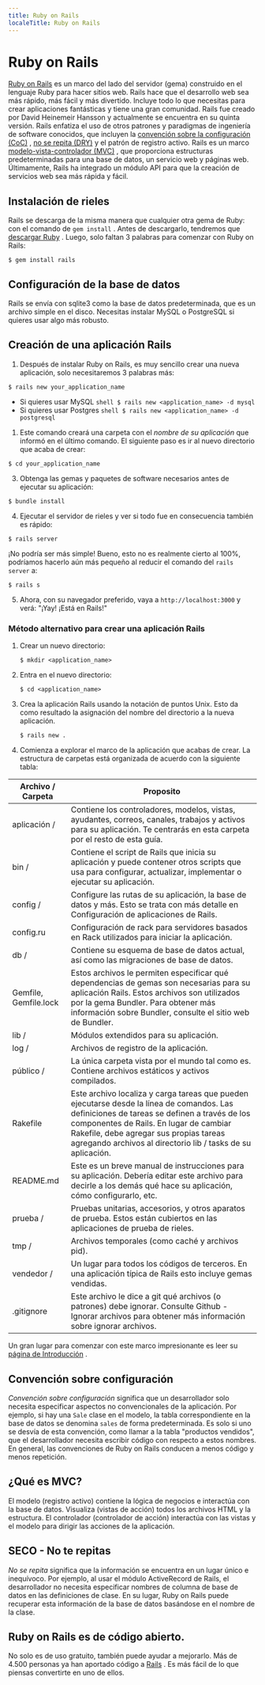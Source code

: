 ```yaml
---
title: Ruby on Rails
localeTitle: Ruby on Rails
---
```

# Ruby on Rails

[Ruby on Rails](http://rubyonrails.org/) es un marco del lado del servidor (gema) construido en el lenguaje Ruby para hacer sitios web. Rails hace que el desarrollo web sea más rápido, más fácil y más divertido. Incluye todo lo que necesitas para crear aplicaciones fantásticas y tiene una gran comunidad. Rails fue creado por David Heinemeir Hansson y actualmente se encuentra en su quinta versión. Rails enfatiza el uso de otros patrones y paradigmas de ingeniería de software conocidos, que incluyen la [convención sobre la configuración (CoC)](https://en.wikipedia.org/wiki/Convention_over_configuration) , [no se repita (DRY)](https://en.wikipedia.org/wiki/Don%27t_repeat_yourself) y el patrón de registro activo. Rails es un marco [modelo-vista-controlador (MVC)](https://en.wikipedia.org/wiki/Model%E2%80%93view%E2%80%93controller) , que proporciona estructuras predeterminadas para una base de datos, un servicio web y páginas web. Últimamente, Rails ha integrado un módulo API para que la creación de servicios web sea más rápida y fácil.

## Instalación de rieles

Rails se descarga de la misma manera que cualquier otra gema de Ruby: con el comando de `gem install` . Antes de descargarlo, tendremos que [descargar Ruby](https://www.ruby-lang.org) . Luego, solo faltan 3 palabras para comenzar con Ruby on Rails:

```shell
$ gem install rails 
```

## Configuración de la base de datos

Rails se envía con sqlite3 como la base de datos predeterminada, que es un archivo simple en el disco. Necesitas instalar MySQL o PostgreSQL si quieres usar algo más robusto.

## Creación de una aplicación Rails

1.  Después de instalar Ruby on Rails, es muy sencillo crear una nueva aplicación, solo necesitaremos 3 palabras más:

```shell
$ rails new your_application_name 
```

*   Si quieres usar MySQL `shell $ rails new <application_name> -d mysql`
*   Si quieres usar Postgres `shell $ rails new <application_name> -d postgresql`

1.  Este comando creará una carpeta con el _nombre de su _aplicación__ que informó en el último comando. El siguiente paso es ir al nuevo directorio que acaba de crear:

```shell
$ cd your_application_name 
```

3.  Obtenga las gemas y paquetes de software necesarios antes de ejecutar su aplicación:

```shell
$ bundle install 
```

4.  Ejecutar el servidor de rieles y ver si todo fue en consecuencia también es rápido:

```shell
$ rails server 
```

¡No podría ser más simple! Bueno, esto no es realmente cierto al 100%, podríamos hacerlo aún más pequeño al reducir el comando del `rails server` a:

```shell
$ rails s 
```

5.  Ahora, con su navegador preferido, vaya a `http://localhost:3000` y verá: "¡Yay! ¡Está en Rails!"

### Método alternativo para crear una aplicación Rails

1.  Crear un nuevo directorio:
    
    ```shell
    $ mkdir <application_name> 
    
    ```
    
2.  Entra en el nuevo directorio:
    
    ```shell
    $ cd <application_name> 
    
    ```
    
3.  Crea la aplicación Rails usando la notación de puntos Unix. Esto da como resultado la asignación del nombre del directorio a la nueva aplicación.
    
    ```shell
    $ rails new . 
    
    ```
    
4.  Comienza a explorar el marco de la aplicación que acabas de crear. La estructura de carpetas está organizada de acuerdo con la siguiente tabla:
    

| Archivo / Carpeta | Proposito  
| ----------- | ------- |  
| aplicación / | Contiene los controladores, modelos, vistas, ayudantes, correos, canales, trabajos y activos para su aplicación. Te centrarás en esta carpeta por el resto de esta guía. |  
| bin / | Contiene el script de Rails que inicia su aplicación y puede contener otros scripts que usa para configurar, actualizar, implementar o ejecutar su aplicación. |  
| config / | Configure las rutas de su aplicación, la base de datos y más. Esto se trata con más detalle en Configuración de aplicaciones de Rails. |  
| config.ru | Configuración de rack para servidores basados ​​en Rack utilizados para iniciar la aplicación. |  
| db / | Contiene su esquema de base de datos actual, así como las migraciones de base de datos. |  
| Gemfile, Gemfile.lock | Estos archivos le permiten especificar qué dependencias de gemas son necesarias para su aplicación Rails. Estos archivos son utilizados por la gema Bundler. Para obtener más información sobre Bundler, consulte el sitio web de Bundler. |  
| lib / | Módulos extendidos para su aplicación. |  
| log / | Archivos de registro de la aplicación. |  
| público / | La única carpeta vista por el mundo tal como es. Contiene archivos estáticos y activos compilados. |  
| Rakefile | Este archivo localiza y carga tareas que pueden ejecutarse desde la línea de comandos. Las definiciones de tareas se definen a través de los componentes de Rails. En lugar de cambiar Rakefile, debe agregar sus propias tareas agregando archivos al directorio lib / tasks de su aplicación. |  
| README.md | Este es un breve manual de instrucciones para su aplicación. Debería editar este archivo para decirle a los demás qué hace su aplicación, cómo configurarlo, etc. |  
| prueba / | Pruebas unitarias, accesorios, y otros aparatos de prueba. Estos están cubiertos en las aplicaciones de prueba de rieles. |  
| tmp / | Archivos temporales (como caché y archivos pid). |  
| vendedor / | Un lugar para todos los códigos de terceros. En una aplicación típica de Rails esto incluye gemas vendidas. |  
| .gitignore | Este archivo le dice a git qué archivos (o patrones) debe ignorar. Consulte Github - Ignorar archivos para obtener más información sobre ignorar archivos. |

Un gran lugar para comenzar con este marco impresionante es leer su [página de Introducción](http://guides.rubyonrails.org/getting_started.html) .

## Convención sobre configuración

_Convención sobre configuración_ significa que un desarrollador solo necesita especificar aspectos no convencionales de la aplicación. Por ejemplo, si hay una `Sale` clase en el modelo, la tabla correspondiente en la base de datos se denomina `sales` de forma predeterminada. Es solo si uno se desvía de esta convención, como llamar a la tabla "productos vendidos", que el desarrollador necesita escribir código con respecto a estos nombres. En general, las convenciones de Ruby on Rails conducen a menos código y menos repetición.

## ¿Qué es MVC?

El modelo (registro activo) contiene la lógica de negocios e interactúa con la base de datos. Visualiza (vistas de acción) todos los archivos HTML y la estructura. El controlador (controlador de acción) interactúa con las vistas y el modelo para dirigir las acciones de la aplicación.

## SECO - No te repitas

_No se repita_ significa que la información se encuentra en un lugar único e inequívoco. Por ejemplo, al usar el módulo ActiveRecord de Rails, el desarrollador no necesita especificar nombres de columna de base de datos en las definiciones de clase. En su lugar, Ruby on Rails puede recuperar esta información de la base de datos basándose en el nombre de la clase.

## Ruby on Rails es de código abierto.

No solo es de uso gratuito, también puede ayudar a mejorarlo. Más de 4.500 personas ya han aportado código a [Rails](https://github.com/rails/rails) . Es más fácil de lo que piensas convertirte en uno de ellos.